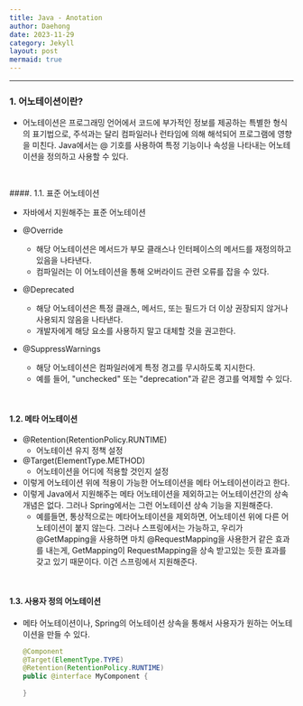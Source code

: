 ```yaml
---
title: Java - Anotation
author: Daehong
date: 2023-11-29
category: Jekyll
layout: post
mermaid: true
---
```


<hr>

### 1. 어노테이션이란?
* 어노테이션은 프로그래밍 언어에서 코드에 부가적인 정보를 제공하는 특별한 형식의 표기법으로, 주석과는 달리 컴파일러나 런타임에 의해 해석되어 프로그램에 영향을 미친다. Java에서는 @ 기호를 사용하여 특정 기능이나 속성을 나타내는 어노테이션을 정의하고 사용할 수 있다.

<br>

####. 1.1. 표준 어노테이션
* 자바에서 지원해주는 표준 어노테이션

* @Override
	* 해당 어노테이션은 메서드가 부모 클래스나 인터페이스의 메서드를 재정의하고 있음을 나타낸다.
	* 컴파일러는 이 어노테이션을 통해 오버라이드 관련 오류를 잡을 수 있다.
* @Deprecated
	* 해당 어노테이션은 특정 클래스, 메서드, 또는 필드가 더 이상 권장되지 않거나 사용되지 않음을 나타낸다.
	* 개발자에게 해당 요소를 사용하지 말고 대체할 것을 권고한다.
* @SuppressWarnings
	* 해당 어노테이션은 컴파일러에게 특정 경고를 무시하도록 지시한다.
	* 예를 들어, "unchecked" 또는 "deprecation"과 같은 경고를 억제할 수 있다.

<br>

#### 1.2. 메타 어노테이션
* @Retention(RetentionPolicy.RUNTIME)
	* 어노테이션 유지 정책 설정
* @Target(ElementType.METHOD)
	* 어노테이션을 어디에 적용할 것인지 설정
* 이렇게 어노테이션 위에 적용이 가능한 어노테이션을 메타 어노테이션이라고 한다.
* 이렇게 Java에서 지원해주는 메타 어노테이션을 제외하고는 어노테이션간의 상속 개념은 없다. 그러나 Spring에서는 그런 어노테이션 상속 기능을 지원해준다.
	* 예를들면, 통상적으로는 메타어노테이션을 제외하면, 어노테이션 위에 다른 어노테이션이 붙지 않는다. 그러나 스프링에서는 가능하고, 우리가 @GetMapping을 사용하면 마치 @RequestMapping을 사용한거 같은 효과를 내는게, GetMapping이 RequestMapping을 상속 받고있는 듯한 효과를 갖고 있기 때문이다. 이건 스프링에서 지원해준다.

<br>

#### 1.3. 사용자 정의 어노테이션
* 메타 어노테이션이나, Spring의 어노테이션 상속을 통해서 사용자가 원하는 어노테이션을 만들 수 있다.
	```java
	@Component
	@Target(ElementType.TYPE)
	@Retention(RetentionPolicy.RUNTIME)
	public @interface MyComponent {
		
	}
	```

<br>
<br>
<br>
<br>
<br>